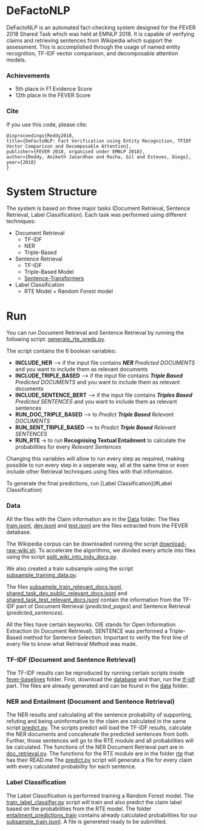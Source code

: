 # DeFactoNLP

DeFactoNLP is an automated fact-checking system designed for the FEVER 2018 Shared Task which was held at EMNLP 2018. It is capable of verifying claims and retrieving sentences from Wikipedia which support the assessment. This is accomplished through the usage of named entity recognition, TF-IDF vector comparison, and decomposable attention models.

### Achievements 
* 5th place in F1 Evidence Score
* 12th place in the FEVER Score 
### Cite
If you use this code, please cite:

```
@inproceedings{Reddy2018, 
title={DeFactoNLP: Fact Verification using Entity Recognition, TFIDF Vector Comparison and Decomposable Attention}, 
publisher={FEVER 2018, organised under EMNLP 2018}, 
author={Reddy, Aniketh Janardhan and Rocha, Gil and Esteves, Diego},
year={2018}
}
```

# System Structure 

The system is based on three major tasks (Document Retrieval, Sentence Retrieval, Label Classification). Each task was performed using different techniques:

* Document Retrieval
  * TF-IDF 
  * NER
  * Triple-Based
* Sentence Retrieval
  * TF-IDF
  * Triple-Based Model
  * [Sentence-Transformers](https://github.com/UKPLab/sentence-transformers)
* Label Classification
  * RTE Model + Random Forest model

# Run

You can run Document Retrieval and Sentence Retrieval by running the following script: [generate_rte_preds.py](/generate_rte_preds.py).

The script contains the 6 boolean variables:
* **INCLUDE_NER** --> if the input file contains ***NER** Predicted DOCUMENTS* and you want to include them as relevant documents
* **INCLUDE_TRIPLE_BASED** --> if the input file contains ***Triple Based** Predicted DOCUMENTS* and you want to include them as relevant documents
* **INCLUDE_SENTENCE_BERT** --> if the input file contains ***Triples Based** Predicted SENTENCES* and you want to include them as relevant sentences
* **RUN_DOC_TRIPLE_BASED** --> to *Predict **Triple Based** Relevant DOCUMENTS* 
* **RUN_SENT_TRIPLE_BASED** --> to *Predict **Triple Based** Relevant SENTENCES* 
* **RUN_RTE** -> to run **Recognising Textual Entailment** to calculate the probabilities for every *Relevant Sentences*

Changing this variables will allow to run every step as required, making possible to run every step in a seperate way, all at the same time or even include other Retrieval techniques using files with that information.

To generate the final predictions, run [Label Classification](#Label Classification)

### Data

All the files with the Claim information are in the [Data](/data) folder.
The files [train.jsonl](/data/train.jsonl), [dev.jsonl](/data/dev.jsonl) and [test.jsonl](/data/test.jsonl) are the files extracted from the FEVER database.  

The Wikipedia corpus can be downloaded running the script [download-raw-wiki.sh](/fever-baselines/scripts/download-raw-wiki.sh). To accelerate the algorithms, we divided every article into files using the script [split_wiki_into_indv_docs.py](split_wiki_into_indv_docs.py).

We also created a train subsample using the script [subsample_training_data.py](subsample_training_data.py).

The files [subsample_train_relevant_docs.jsonl](/data/subsample_train_relevant_docs.jsonl), [shared_task_dev_public_relevant_docs.jsonl](/data/shared_task_dev_public_relevant_docs.jsonl) and [shared_task_test_relevant_docs.jsonl](/data/shared_task_test_relevant_docs.jsonl) contain the information from the TF-IDF part of Document Retrieval (*predicted_pages*) and Sentence Retrieval (*predicted_sentences*). 

All the files have certain keyworks. OIE stands for Open Information Extraction (in Document Retrieval). SENTENCE was performed a Triple-Based method for Sentence Selection. Important to verify the first line of every file to know what Retrieval Method was made.

### TF-IDF (Document and Sentence Retrieval)

The TF-IDF results can be reproduced by running certain scripts inside [fever-baselines](/fever-baselines/) folder. First, download the [database](/fever-baselines#data-preparation) and than, run the [tf-idf](/fever-baselines#evidence-retrieval-evaluation) part. 
The files are already generated and can be found in the [data](/data) folder.

### NER and Entailment (Document and Sentence Retrieval)

The NER results and calculating all the sentence probability of supporting, refuting and being uninformative to the claim are calculated in the same script [predict.py](predict.py).
The scripts predict will load the TF-IDF results, calculate the NER documents and concatenate the predicted sentences from both. Further, those sentences will go to the RTE module and all probabilities will be calculated.
The functions of the NER Document Retrieval part are in [doc_retrieval.py](doc_retrieval.py).
The functions for the RTE module are in the folder [rte](/rte) that has their READ.me
The [predict.py](predict.py) script will generate a file for every claim with every calculated probability for each sentence.

### Label Classification

The Label Classification is performed training a Random Forest model. The [train_label_classifier.py](train_label_classifier.py) script will train and also predict the claim label based on the probabilities from the RTE model. 
The folder [entailment_predictions_train](/rte/entailment_predictions_train/) contains already calculated probabilities for our [subsample_train.jsonl](/data/subsample_train.jsonl). A file is genereted ready to be submitted.

